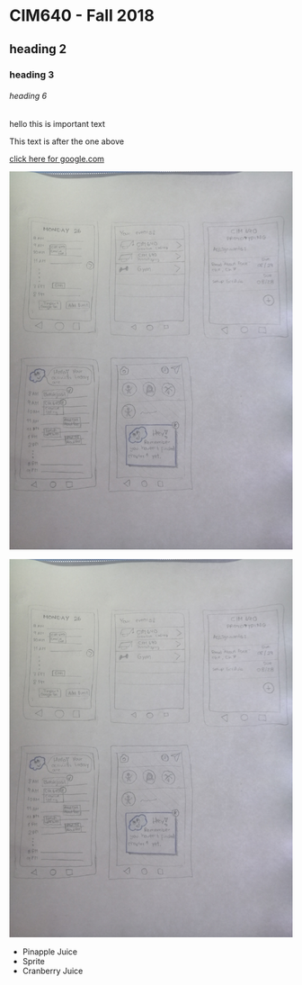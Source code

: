 # CIM640 - Fall 2018

## heading 2

### heading 3

###### heading 6

hello this is important text

This text is after the one above

[click here for google.com](http://www.google.com)

![impossible app](https://github.com/MariaAguilarV/CIM-640-Creative-Coding/blob/master/Hw/IMG_20180828_120219.jpg)

![impossible app](images/IMG_20180828_120219.jpg)

* Pinapple Juice
* Sprite
* Cranberry Juice
